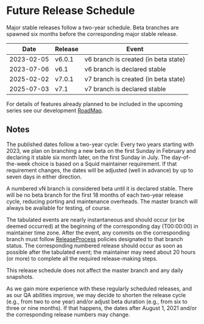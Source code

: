 ---
---
# Future Release Schedule

Major stable releases follow a two-year schedule. Beta branches are
spawned six months before the corresponding major stable release.

| Date       | Release     | Event                                |
| ---------- | ----------- | ------------------------------------ |
| 2023-02-05 | v6.0.1      | v6 branch is created (in beta state) |
| 2023-07-06 | v6.1        | v6 branch is declared stable         |
| 2025-02-02 | v7.0.1      | v7 branch is created (in beta state) |
| 2025-07-03 | v7.1        | v7 branch is declared stable         |

For details of features already planned to be included in the upcoming
series see our development [RoadMap](/RoadMap).

## Notes

The published dates follow a two-year cycle: Every two years starting
with 2023, we plan on branching a new beta on the first Sunday in
February and declaring it stable six month later, on the first Sunday in
July. The day-of-the-week choice is based on a Squid maintainer
requirement. If that requirement changes, the dates will be adjusted
(well in advance) by up to seven days in either direction.

A numbered vN branch is considered beta until it is declared stable.
There will be no beta branch for the first 18 months of each two-year
release cycle, reducing porting and maintenance overheads. The master
branch will always be available for testing, of course.

The tabulated events are nearly instantaneous and should occur (or be
deemed occurred) at the beginning of the corresponding day (T00:00:00)
in maintainer time zone. After the event, any commits on the
corresponding branch must follow
[ReleaseProcess](/DeveloperResources/ReleaseProcess)
policies designated to that branch status. The corresponding numbered
release should occur as soon as possible after the tabulated event; the
maintainer may need about 20 hours (or more) to complete all the
required release-making steps.

This release schedule does not affect the master branch and any daily
snapshots.

As we gain more experience with these regularly scheduled releases, and
as our QA abilities improve, we may decide to shorten the release cycle
(e.g., from two to one year) and/or adjust beta duration (e.g., from six
to three or nine months). If that happens, the dates after August 1,
2021 and/or the corresponding release numbers may change.

